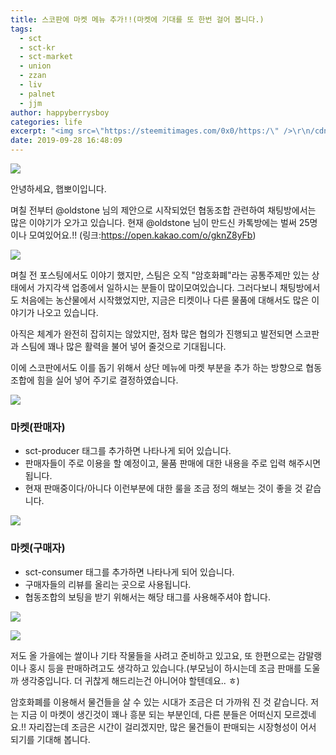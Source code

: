 ```yaml
---
title: 스코판에 마켓 메뉴 추가!!(마켓에 기대를 또 한번 걸어 봅니다.)
tags:
  - sct
  - sct-kr
  - sct-market
  - union
  - zzan
  - liv
  - palnet
  - jjm
author: happyberrysboy
categories: life
excerpt: "<img src=\"https://steemitimages.com/0x0/https:/\" />\r\n/cdn.steemitimages.com/DQmeVyCnkva2SjkjT5mk9XPo2BJzbK7szFE1pDqqAHrSBsC/WHALE_TITLE_COLORED_LOW.jpg)  안녕하세요, 햅뽀이입니다.   며칠 전부터 @oldstone 님의 제안으로 시작되었던 협동조합 관련하여 채팅방에서는 많은 이야기가 오가고 있습니다. 현재 @oldstone 님이 ....."
date: 2019-09-28 16:48:09
---
```


![](https://steemitimages.com/0x0/https://cdn.steemitimages.com/DQmeVyCnkva2SjkjT5mk9XPo2BJzbK7szFE1pDqqAHrSBsC/WHALE_TITLE_COLORED_LOW.jpg)

안녕하세요, 햅뽀이입니다. 

며칠 전부터 @oldstone 님의 제안으로 시작되었던 협동조합 관련하여 채팅방에서는 많은 이야기가 오가고 있습니다. 현재 @oldstone 님이 만드신 카톡방에는 벌써 25명이나 모여있어요.!!
(링크:https://open.kakao.com/o/gknZ8yFb)

![](https://cdn.steemitimages.com/DQmWJzq6ZV535ELHd7VNYMB5jNr9kduEXppSvXZfqHKipWi/image.png)

며칠 전 포스팅에서도 이야기 했지만, 스팀은 오직 "암호화폐"라는 공통주제만 있는 상태에서 가지각색 업종에서 일하시는 분들이 많이모여있습니다. 그러다보니 채팅방에서도 처음에는 농산물에서 시작했었지만, 지금은 티켓이나 다른 물품에 대해서도 많은 이야기가 나오고 있습니다. 

아직은 체계가 완전히 잡히지는 않았지만, 점차 많은 협의가 진행되고 발전되면 스코판과 스팀에 꽤나 많은 활력을 불어 넣어 줄것으로 기대됩니다. 

이에 스코판에서도 이를 돕기 위해서 상단 메뉴에 마켓 부분을 추가 하는 방향으로 협동조합에 힘을 실어 넣어 주기로 결정하였습니다.

![](https://ipfs.busy.org/ipfs/QmUKxtLW5JEnqaaAnwiLc9kFK1BqpcMGoFKTF7JLKcvJqy)

### 마켓(판매자)
- sct-producer 태그를 추가하면 나타나게 되어 있습니다.
- 판매자들이 주로 이용을 할 예정이고, 물품 판매에 대한 내용을 주로 입력 해주시면됩니다.
- 현재 판매중이다/아니다 이런부분에 대한 룰을 조금 정의 해보는 것이 좋을 것 같습니다.

![](https://cdn.steemitimages.com/DQmYooR3vo7St6yWLobY6f5XNZdnwk2mnGrCCE8dbWa6EEC/image.png)

### 마켓(구매자)
- sct-consumer 태그를 추가하면 나타나게 되어 있습니다.
- 구매자들의 리뷰를 올리는 곳으로 사용됩니다.
- 협동조합의 보팅을 받기 위해서는 해당 태그를 사용해주셔야 합니다.

![](https://cdn.steemitimages.com/DQmNxmFW63Y2Cc9pSUxPXX5wEQbegYRVK35sYyWoSuLXjVk/image.png)

![](https://ipfs.busy.org/ipfs/QmUKxtLW5JEnqaaAnwiLc9kFK1BqpcMGoFKTF7JLKcvJqy)

저도 올 가을에는 쌀이나 기타 작물들을 사려고 준비하고 있고요, 또 한편으로는 감말랭이나 홍시 등을 판매하려고도 생각하고 있습니다.(부모님이 하시는데 조금 판매를 도울까 생각중입니다. 더 귀찮게 해드리는건 아니어야 할텐데요.. ㅎ)

암호화폐를 이용해서 물건들을 살 수 있는 시대가 조금은 더 가까워 진 것 같습니다. 저는 지금 이 마켓이 생긴것이 꽤나 흥분 되는 부분인데, 다른 분들은 어떠신지 모르겠네요.!! 자리잡는데 조금은 시간이 걸리겠지만, 많은 물건들이 판매되는 시장형성이 어서 되기를 기대해 봅니다.